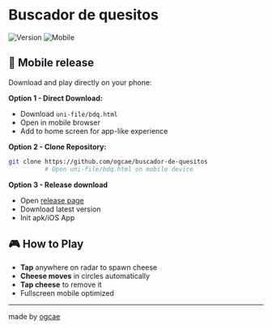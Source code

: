 # Buscador de quesitos

![Version](https://img.shields.io/badge/1.1.2-mobile-5d5d5d?style=flat-square&logo=javascript) ![Mobile](https://img.shields.io/badge/mobile-ready-5d5d5d?style=flat-square&logo=android)

## 📱 Mobile release
Download and play directly on your phone:

**Option 1 - Direct Download:**
- Download `uni-file/bdq.html` 
- Open in mobile browser
- Add to home screen for app-like experience

**Option 2 - Clone Repository:**
```bash
git clone https://github.com/ogcae/buscador-de-quesitos
          # Open uni-file/bdq.html on mobile device
```

**Option 3 - Release download**
- Open [release page](https://github.com/ogcae/buscador-de-quesitos/releases)
- Download latest version
- Init apk/iOS App

## 🎮 How to Play
- **Tap** anywhere on radar to spawn cheese
- **Cheese moves** in circles automatically  
- **Tap cheese** to remove it
- Fullscreen mobile optimized

---
made by [ogcae](https://github.com/ogcae)
